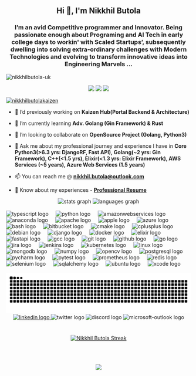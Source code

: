  
<h2 align="center">Hi 👋, I'm Nikkhil Butola</h2>
 
<h3 align="center">I’m an avid Competitive programmer and Innovator. Being passionate enough about Programing and AI Tech in early college days to workin' with Scaled Startups’, subsequently dwelling into solving extra-ordinary challenges with Modern Technologies and evolving to transform innovative ideas into Engineering Marvels ...</h3>
 
<p align="left"> <img src="https://komarev.com/ghpvc/?username=elnickkx&label=Profile%20views&color=0e75b6&style=flat" alt="nikkhilbutola-uk" /> </p>

<p align="center">
<a href="https://github.com/catppuccin/github-readme-streak-stats/stargazers"><img src="https://img.shields.io/github/stars/catppuccin/github-readme-streak-stats?colorA=363a4f&colorB=b7bdf8&style=for-the-badge"></a>
<a href="https://github.com/catppuccin/github-readme-streak-stats/issues"><img src="https://img.shields.io/github/issues/catppuccin/github-readme-streak-stats?colorA=363a4f&colorB=f5a97f&style=for-the-badge"></a>
<a href="https://github.com/catppuccin/github-readme-streak-stats/contributors"><img src="https://img.shields.io/github/contributors/catppuccin/github-readme-streak-stats?colorA=363a4f&colorB=a6da95&style=for-the-badge"></a>
</p>
 
 
<p align="left"> <a href="https://github.com/ryo-ma/github-profile-trophy"><img src="https://github-profile-trophy.vercel.app/?username=nikkhilbutolakaizen" alt="nikkhilbutolakaizen" /></a> </p>
 
- 🔭 I’d previously working on **Kaizen Hub(Portal Backend & Architecture)**
 
- 🌱 I’m currently learning **Adv. Golang (Gin Framework) & Rust**
 
- 👯 I’m looking to collaborate on **OpenSource Project (Golang, Python3)**
 
- 💬 Ask me about my professional journey and experience I have in **Core Python3(>6.3 yrs: DjangoRF, Fast API), Golang(~2 yrs: Gin Framework), C++(<1.5 yrs), Elixir(<1.3 yrs: Elixir Framework), AWS Services (~5 years), Azure Web Services (1.5 years)**
 
- 📫 You can reach me @ **nikkhil.butola@outlook.com**
  
- 📄 Know about my experiences - **[Professional Resume](https://drive.google.com/file/d/1fmKD3I32roEytaDeclxNojCe2DK0Zh6d/view?usp=sharing)**
 
<div align="center">
<img src="https://github-readme-stats.vercel.app/api?username=elnickkx&hide_title=false&hide_rank=false&show_icons=true&include_all_commits=true&count_private=true&disable_animations=false&theme=nightowl&locale=en&hide_border=true" height="150" alt="stats graph"  />
<img src="https://github-readme-stats.vercel.app/api/top-langs?username=elnickkx&locale=en&hide_title=false&layout=compact&card_width=320&langs_count=7&theme=nightowl&hide_border=false" height="150" alt="languages graph"  />
</div>
 
<br clear="both">


<div align="left">
<img src="https://cdn.jsdelivr.net/gh/devicons/devicon/icons/typescript/typescript-original.svg" height="30" alt="typescript logo"  />
<img width="12" />
<img src="https://cdn.jsdelivr.net/gh/devicons/devicon/icons/python/python-original.svg" height="30" alt="python logo"  />
<img width="12" />
<img src="https://cdn.jsdelivr.net/gh/devicons/devicon/icons/amazonwebservices/amazonwebservices-line-wordmark.svg" height="30" alt="amazonwebservices logo"  />
<img width="12" />
<img src="https://cdn.jsdelivr.net/gh/devicons/devicon/icons/anaconda/anaconda-original.svg" height="30" alt="anaconda logo"  />
<img width="12" />
<img src="https://cdn.jsdelivr.net/gh/devicons/devicon/icons/apache/apache-original.svg" height="30" alt="apache logo"  />
<img width="12" />
<img src="https://cdn.jsdelivr.net/gh/devicons/devicon/icons/apple/apple-original.svg" height="30" alt="apple logo"  />
<img width="12" />
<img src="https://cdn.jsdelivr.net/gh/devicons/devicon/icons/azure/azure-original.svg" height="30" alt="azure logo"  />
<img width="12" />
<img src="https://cdn.jsdelivr.net/gh/devicons/devicon/icons/bash/bash-original.svg" height="30" alt="bash logo"  />
<img width="12" />
<img src="https://cdn.jsdelivr.net/gh/devicons/devicon/icons/bitbucket/bitbucket-original.svg" height="30" alt="bitbucket logo"  />
<img width="12" />
<img src="https://cdn.jsdelivr.net/gh/devicons/devicon/icons/cmake/cmake-original.svg" height="30" alt="cmake logo"  />
<img width="12" />
<img src="https://cdn.jsdelivr.net/gh/devicons/devicon/icons/cplusplus/cplusplus-original.svg" height="30" alt="cplusplus logo"  />
<img width="12" />
<img src="https://cdn.jsdelivr.net/gh/devicons/devicon/icons/debian/debian-original.svg" height="30" alt="debian logo"  />
<img width="12" />
<img src="https://cdn.jsdelivr.net/gh/devicons/devicon/icons/django/django-plain.svg" height="30" alt="django logo"  />
<img width="12" />
<img src="https://cdn.jsdelivr.net/gh/devicons/devicon/icons/docker/docker-original.svg" height="30" alt="docker logo"  />
<img width="12" />
<img src="https://cdn.jsdelivr.net/gh/devicons/devicon/icons/elixir/elixir-original.svg" height="30" alt="elixir logo"  />
<img width="12" />
<img src="https://cdn.jsdelivr.net/gh/devicons/devicon/icons/fastapi/fastapi-original.svg" height="30" alt="fastapi logo"  />
<img width="12" />
<img src="https://cdn.jsdelivr.net/gh/devicons/devicon/icons/gcc/gcc-original.svg" height="30" alt="gcc logo"  />
<img width="12" />
<img src="https://cdn.jsdelivr.net/gh/devicons/devicon/icons/git/git-original.svg" height="30" alt="git logo"  />
<img width="12" />
<img src="https://cdn.jsdelivr.net/gh/devicons/devicon/icons/github/github-original.svg" height="30" alt="github logo"  />
<img width="12" />
<img src="https://cdn.jsdelivr.net/gh/devicons/devicon/icons/go/go-original.svg" height="30" alt="go logo"  />
<img width="12" />
<img src="https://cdn.jsdelivr.net/gh/devicons/devicon/icons/jira/jira-original.svg" height="30" alt="jira logo"  />
<img width="12" />
<img src="https://cdn.jsdelivr.net/gh/devicons/devicon/icons/jenkins/jenkins-line.svg" height="30" alt="jenkins logo"  />
<img width="12" />
<img src="https://cdn.jsdelivr.net/gh/devicons/devicon/icons/kubernetes/kubernetes-plain.svg" height="30" alt="kubernetes logo"  />
<img width="12" />
<img src="https://cdn.jsdelivr.net/gh/devicons/devicon/icons/linux/linux-original.svg" height="30" alt="linux logo"  />
<img width="12" />
<img src="https://cdn.jsdelivr.net/gh/devicons/devicon/icons/mongodb/mongodb-original.svg" height="30" alt="mongodb logo"  />
<img width="12" />
<img src="https://cdn.jsdelivr.net/gh/devicons/devicon/icons/numpy/numpy-original.svg" height="30" alt="numpy logo"  />
<img width="12" />
<img src="https://cdn.jsdelivr.net/gh/devicons/devicon/icons/opencv/opencv-original.svg" height="30" alt="opencv logo"  />
<img width="12" />
<img src="https://cdn.jsdelivr.net/gh/devicons/devicon/icons/postgresql/postgresql-original.svg" height="30" alt="postgresql logo"  />
<img width="12" />
<img src="https://cdn.jsdelivr.net/gh/devicons/devicon/icons/pycharm/pycharm-original.svg" height="30" alt="pycharm logo"  />
<img width="12" />
<img src="https://cdn.jsdelivr.net/gh/devicons/devicon/icons/pytest/pytest-original.svg" height="30" alt="pytest logo"  />
<img width="12" />
<img src="https://cdn.jsdelivr.net/gh/devicons/devicon/icons/prometheus/prometheus-original.svg" height="30" alt="prometheus logo"  />
<img width="12" />
<img src="https://cdn.jsdelivr.net/gh/devicons/devicon/icons/redis/redis-original.svg" height="30" alt="redis logo"  />
<img width="12" />
<img src="https://cdn.jsdelivr.net/gh/devicons/devicon/icons/selenium/selenium-original.svg" height="30" alt="selenium logo"  />
<img width="12" />
<img src="https://cdn.jsdelivr.net/gh/devicons/devicon/icons/sqlalchemy/sqlalchemy-original.svg" height="30" alt="sqlalchemy logo"  />
<img width="12" />
<img src="https://cdn.jsdelivr.net/gh/devicons/devicon/icons/ubuntu/ubuntu-plain.svg" height="30" alt="ubuntu logo"  />
<img width="12" />
<img src="https://cdn.jsdelivr.net/gh/devicons/devicon/icons/xcode/xcode-original.svg" height="30" alt="xcode logo"  />
</div>
 
<br clear="both">
 
<img src="https://raw.githubusercontent.com/elnickkx/elnickkx/output/snake.svg" alt="Snake animation" />
  
<div align="center">
<a href="https://www.linkedin.com/in/nikkhilbutola-uk" target="_blank">
<img src="https://raw.githubusercontent.com/maurodesouza/profile-readme-generator/master/src/assets/icons/social/linkedin/default.svg" width="52" height="40" alt="linkedin logo"  />
</a>
<img src="https://raw.githubusercontent.com/maurodesouza/profile-readme-generator/master/src/assets/icons/social/twitter/default.svg" width="52" height="40" alt="twitter logo"  />
<img src="https://raw.githubusercontent.com/maurodesouza/profile-readme-generator/master/src/assets/icons/social/discord/default.svg" width="52" height="40" alt="discord logo"  />
<img src="https://raw.githubusercontent.com/maurodesouza/profile-readme-generator/master/src/assets/icons/social/microsoft-outlook/default.svg" width="52" height="40" alt="microsoft-outlook logo"  />
</div>

<br clear="both">

###
<div align="center">
 <a href="https://git.io/streak-stats"><img src="https://streak-stats.demolab.com?user=elnickkx&theme=flag-india" alt="Nikkhil Butola Streak" /></a>
</div>

###

<br clear="both">

###
 
<div align="center">
<img src="https://profile-counter.glitch.me/elnickkx/count.svg?"  />
</div>
 
###
